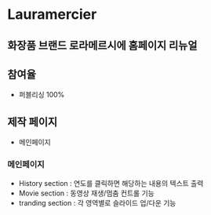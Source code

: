 # Lauramercier
## 화장품 브랜드 로라메르시에 홈페이지 리뉴얼

## 참여율
 - 퍼블리싱 100%

## 제작 페이지
 - 메인페이지

### 메인페이지
 - History section : 연도를 클릭하면 해당하는 내용의 텍스트 출력
 - Movie section : 동영상 재생/멈춤 컨트롤 기능
 - tranding section : 각 영역별로 슬라이드 업/다운 기능